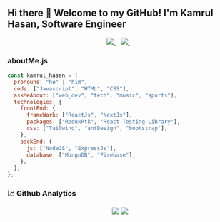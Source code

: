 ## Hi there 👋 Welcome to my GitHub! I'm Kamrul Hasan, Software Engineer

<p align='center'>
  <a href="https://www.linkedin.com/in/imkamrul98/">
    <img src="https://img.shields.io/badge/linkedin-%230077B5.svg?&style=for-the-badge&logo=linkedin&logoColor=white" />
  </a>&nbsp;&nbsp;
  <a href="mailto:imkamrul98@gmail.com">
    <img src="https://img.shields.io/badge/Gmail-D14836?style=for-the-badge&logo=gmail&logoColor=white" />        
  </a>&nbsp;&nbsp;
</p>

### aboutMe.js

```javascript
const kamrul_hasan = {
  pronouns: "he" | "him",
  code: ["Javascript", "HTML", "CSS"],
  askMeAbout: ["web_dev", "tech", "music", "sports"],
  technologies: {
    frontEnd: {
      frameWork: ["ReactJs", "NextJs"],
      packages: ["ReduxRtk", "React-Testing-Library"],
      css: ["Tailwind", "antDesign", "bootstrap"],
    },
    backEnd: {
      js: ["NodeJS", "ExpressJs"],
      database: ["MongoDB", "Firebase"],
    },
  },
};
```

### 📈 Github Analytics

<p align="center">
  <img src="https://github-readme-stats.vercel.app/api?username=imkamrul&show_icons=true&theme=vue-dark&line_height=33" />
  <img src="https://github-readme-stats.vercel.app/api/top-langs/?username=imkamrul&theme=vue-dark&line_height=10">
</p>

